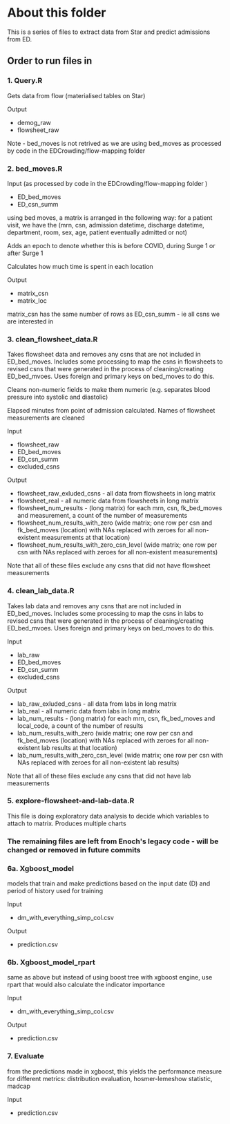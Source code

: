 # About this folder

This is a series of files to extract data from Star and predict admissions from ED. 
## Order to run files in

### 1. Query.R

Gets data from flow (materialised tables on Star)

Output
- demog_raw
- flowsheet_raw

Note - bed_moves is not retrived as we are using bed_moves as processed by code in the EDCrowding/flow-mapping folder

### 2. bed_moves.R

Input (as processed by code in the EDCrowding/flow-mapping folder )
- ED_bed_moves
- ED_csn_summ

using bed moves, a matrix is arranged in the following way: for a patient visit, we have the (mrn, csn, admission datetime, discharge datetime, department, room, sex, age, patient eventually admitted or not)

Adds an epoch to denote whether this is before COVID, during Surge 1 or after Surge 1

Calculates how much time is spent in each location

Output
- matrix_csn
- matrix_loc

matrix_csn has the same number of rows as ED_csn_summ - ie all csns we are interested in


### 3. clean_flowsheet_data.R

Takes flowsheet data and removes any csns that are not included in ED_bed_moves. Includes some processing to map the csns in flowsheets to revised csns that were generated in the process of cleaning/creating ED_bed_mvoes. Uses foreign and primary keys on bed_moves to do this.

Cleans non-numeric fields to make them numeric (e.g. separates blood pressure into systolic and diastolic)

Elapsed minutes from point of admission calculated. Names of flowsheet measurements are cleaned

Input
- flowsheet_raw
- ED_bed_moves
- ED_csn_summ
- excluded_csns

Output
- flowsheet_raw_exluded_csns - all data from flowsheets in long matrix
- flowsheet_real - all numeric data from flowsheets in long matrix
- flowsheet_num_results - (long matrix) for each mrn, csn, fk_bed_moves and measurement, a count of the number of measurements
- flowsheet_num_results_with_zero (wide matrix; one row per csn and fk_bed_moves (location) with NAs replaced with zeroes for all non-existent measurements at that location)
- flowsheet_num_results_with_zero_csn_level (wide matrix; one row per csn with NAs replaced with zeroes for all non-existent measurements)

Note that all of these files exclude any csns that did not have flowsheet measurements


### 4. clean_lab_data.R

Takes lab data and removes any csns that are not included in ED_bed_moves. Includes some processing to map the csns in labs to revised csns that were generated in the process of cleaning/creating ED_bed_mvoes. Uses foreign and primary keys on bed_moves to do this.

Input
- lab_raw
- ED_bed_moves
- ED_csn_summ
- excluded_csns

Output
- lab_raw_exluded_csns - all data from labs in long matrix
- lab_real - all numeric data from labs in long matrix
- lab_num_results - (long matrix) for each mrn, csn, fk_bed_moves and local_code, a count of the number of results
- lab_num_results_with_zero (wide matrix; one row per csn and fk_bed_moves (location) with NAs replaced with zeroes for all non-existent lab results at that location)
- lab_num_results_with_zero_csn_level (wide matrix; one row per csn with NAs replaced with zeroes for all non-existent lab results)

Note that all of these files exclude any csns that did not have lab measurements

### 5. explore-flowsheet-and-lab-data.R

This file is doing exploratory data analysis to decide which variables to attach to matrix. Produces multiple charts

### The remaining files are left from Enoch's legacy code - will be changed or removed in future commits

### 6a. Xgboost_model

models that train and make predictions based on the input date (D) and period of history used for training

Input
- dm_with_everything_simp_col.csv

Output
- prediction.csv

### 6b. Xgboost_model_rpart

same as above but instead of using boost tree with xgboost engine, use rpart that would also calculate the indicator importance

Input
- dm_with_everything_simp_col.csv


Output
- prediction.csv

### 7. Evaluate 

from the predictions made in xgboost, this yields the performance measure for different metrics: distribution evaluation, hosmer-lemeshow statistic, madcap

Input 
- prediction.csv
